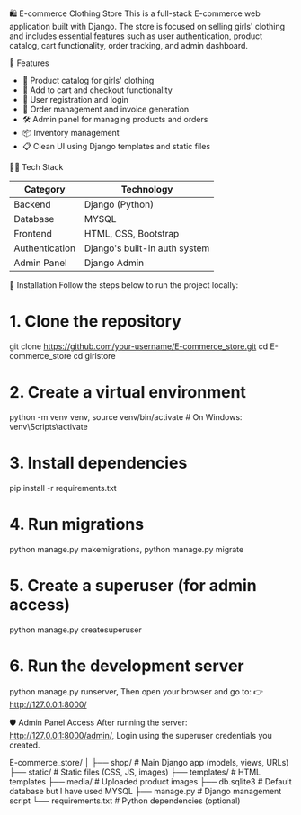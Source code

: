 🛍️ E-commerce Clothing Store
This is a full-stack E-commerce web application built with Django. The store is focused on selling girls' clothing and includes essential features such as user authentication, product catalog, cart functionality, order tracking, and admin dashboard.

🚀 Features
- 👗 Product catalog for girls' clothing
- 🛒 Add to cart and checkout functionality
- 👤 User registration and login
- 🧾 Order management and invoice generation
- 🛠️ Admin panel for managing products and orders
- 📦 Inventory management
- 📋 Clean UI using Django templates and static files

🧑‍💻 Tech Stack

| Category     | Technology         |
|--------------|--------------------|
| Backend      | Django (Python)    |
| Database     | MYSQL             |
| Frontend     | HTML, CSS, Bootstrap |
| Authentication | Django's built-in auth system |
| Admin Panel  | Django Admin       |

🔧 Installation
Follow the steps below to run the project locally:
# 1. Clone the repository
git clone https://github.com/your-username/E-commerce_store.git
cd E-commerce_store
cd girlstore

# 2. Create a virtual environment
python -m venv venv,
source venv/bin/activate   # On Windows: venv\Scripts\activate

# 3. Install dependencies
pip install -r requirements.txt

# 4. Run migrations
python manage.py makemigrations,
python manage.py migrate

# 5. Create a superuser (for admin access)
python manage.py createsuperuser

# 6. Run the development server
python manage.py runserver,
Then open your browser and go to:
👉 http://127.0.0.1:8000/

🛡️ Admin Panel Access
After running the server:
http://127.0.0.1:8000/admin/,
Login using the superuser credentials you created.

E-commerce_store/
│
├── shop/              # Main Django app (models, views, URLs)
├── static/            # Static files (CSS, JS, images)
├── templates/         # HTML templates
├── media/             # Uploaded product images
├── db.sqlite3         # Default database but I have used MYSQL
├── manage.py          # Django management script
└── requirements.txt   # Python dependencies (optional)
